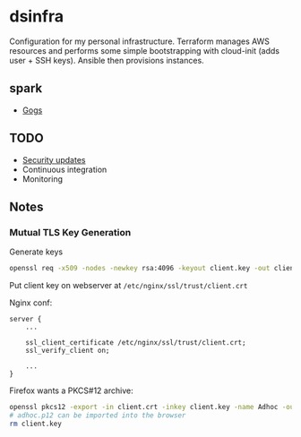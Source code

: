 # dsinfra

Configuration for my personal infrastructure. Terraform manages AWS resources
and performs some simple bootstrapping with cloud-init (adds user + SSH keys).
Ansible then provisions instances.

## spark
 - [Gogs](https://gogs.io/)

## TODO

 - [Security updates](https://github.com/rothgar/ansible-yum-security-updates)
 - Continuous integration
 - Monitoring

## Notes

### Mutual TLS Key Generation

Generate keys

```bash
openssl req -x509 -nodes -newkey rsa:4096 -keyout client.key -out client.crt
```

Put client key on webserver at `/etc/nginx/ssl/trust/client.crt`

Nginx conf:

```nginx
server {
    ...

    ssl_client_certificate /etc/nginx/ssl/trust/client.crt;
    ssl_verify_client on;

    ...
}
```

Firefox wants a PKCS#12 archive:

```bash
openssl pkcs12 -export -in client.crt -inkey client.key -name Adhoc -out adhoc.p12
# adhoc.p12 can be imported into the browser
rm client.key
```
